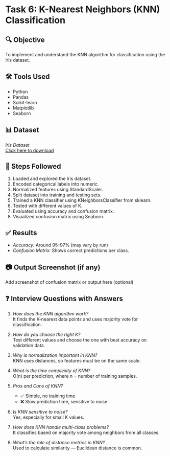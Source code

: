 # Task 6: K-Nearest Neighbors (KNN) Classification

## 🔍 Objective
To implement and understand the KNN algorithm for classification using the Iris dataset.

## 🛠 Tools Used
- Python
- Pandas
- Scikit-learn
- Matplotlib
- Seaborn

## 📊 Dataset
*Iris Dataset*  
[Click here to download](https://raw.githubusercontent.com/uiuc-cse/data-fa14/gh-pages/data/iris.csv)

## 📌 Steps Followed
1. Loaded and explored the Iris dataset.
2. Encoded categorical labels into numeric.
3. Normalized features using StandardScaler.
4. Split dataset into training and testing sets.
5. Trained a KNN classifier using KNeighborsClassifier from sklearn.
6. Tested with different values of K.
7. Evaluated using accuracy and confusion matrix.
8. Visualized confusion matrix using Seaborn.

## ✅ Results
- *Accuracy:* Around 95–97% (may vary by run)
- *Confusion Matrix:* Shows correct predictions per class.

## 📷 Output Screenshot (if any)
Add screenshot of confusion matrix or output here (optional)

## ❓ Interview Questions with Answers

1. *How does the KNN algorithm work?*  
   It finds the K-nearest data points and uses majority vote for classification.

2. *How do you choose the right K?*  
   Test different values and choose the one with best accuracy on validation data.

3. *Why is normalization important in KNN?*  
   KNN uses distances, so features must be on the same scale.

4. *What is the time complexity of KNN?*  
   O(n) per prediction, where n = number of training samples.

5. *Pros and Cons of KNN?*  
   - ✅ Simple, no training time  
   - ❌ Slow prediction time, sensitive to noise

6. *Is KNN sensitive to noise?*  
   Yes, especially for small K values.

7. *How does KNN handle multi-class problems?*  
   It classifies based on majority vote among neighbors from all classes.

8. *What’s the role of distance metrics in KNN?*  
   Used to calculate similarity — Euclidean distance is common.
